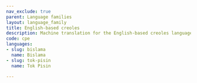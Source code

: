 ```yaml
---
nav_exclude: true
parent: Language families
layout: language_family
title: English-based creoles
description: Machine translation for the English-based creoles language family
code: cpe
languages:
- slug: bislama
  name: Bislama
- slug: tok-pisin
  name: Tok Pisin

---
```


